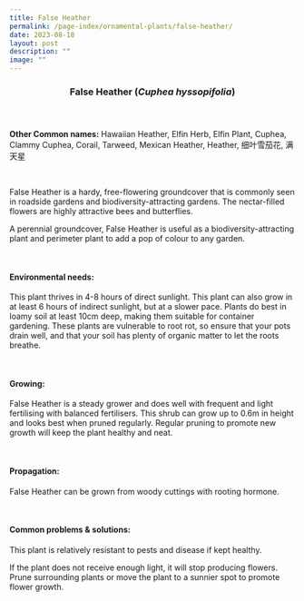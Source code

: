 ```yaml
---
title: False Heather
permalink: /page-index/ornamental-plants/false-heather/
date: 2023-08-18
layout: post
description: ""
image: ""
---
```

<header> 
	<h3>False Heather (<em>Cuphea hyssopifolia</em>)</h3> 
</header>

<section>
	<p><strong>Other Common names:</strong> Hawaiian Heather, Elfin Herb, Elfin Plant, Cuphea, Clammy Cuphea, Corail, Tarweed, Mexican Heather, Heather, 细叶雪茄花, 满天星</p>
	<br>
</section>
 
<section>
	<p>False Heather is a hardy, free-flowering groundcover that is commonly seen in roadside gardens and biodiversity-attracting gardens. The nectar-filled flowers are highly attractive bees and butterflies.</p>
	<p>A perennial groundcover, False Heather is useful as a biodiversity-attracting plant and perimeter plant to add a pop of colour to any garden.</p>
	 <br> 
</section> 
 
<section> 
  <h4>Environmental needs:</h4> 
  <p>This plant thrives in 4-8 hours of direct sunlight. This plant can also grow in at least 6 hours of indirect sunlight, but at a slower pace.  Plants do best in loamy soil at least 10cm deep, making them suitable for container gardening. These plants are vulnerable to root rot, so ensure that your pots drain well, and that your soil has plenty of organic matter to let the roots breathe.</p> 
	<br>
</section>

<section> 
  <h4>Growing:</h4> 
	<p>False Heather is a steady grower and does well with frequent and light fertilising with balanced fertilisers. This shrub can grow up to 0.6m in height and looks best when pruned regularly. Regular pruning to promote new growth will keep the plant healthy and neat.</p> 
	<br> 
</section> 

<section> 
  <h4>Propagation:</h4> 
	<p>False Heather can be grown from woody cuttings with rooting hormone.</p> 
	<br> 
</section> 
 
<section> 
  <h4>Common problems &amp; solutions:</h4> 
	<p>This plant is relatively resistant to pests and disease if kept healthy.</p>
	<p>If the plant does not receive enough light, it will stop producing flowers. Prune surrounding plants or move the plant to a sunnier spot to promote flower growth.</p>
	<br> 
</section>
